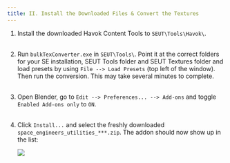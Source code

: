 ```yaml
---
title: II. Install the Downloaded Files & Convert the Textures
---
```

1. Install the downloaded Havok Content Tools to `SEUT\Tools\Havok\`.
<br><br/>

2. Run `bulkTexConverter.exe` in `SEUT\Tools\`. Point it at the correct folders for your SE installation, SEUT Tools folder and SEUT Textures folder and load presets by using `File --> Load Presets` (top left of the window). Then run the conversion. This may take several minutes to complete.
<br><br/>

3. Open Blender, go to `Edit --> Preferences... --> Add-ons` and toggle `Enabled Add-ons only` to `ON`.
<br><br/>

4. Click `Install...` and select the freshly downloaded `space_engineers_utilities_***.zip`. The addon should now show up in the list:

    ![](/modding-reference/assets/images/reference/seut/installation_4.png)
